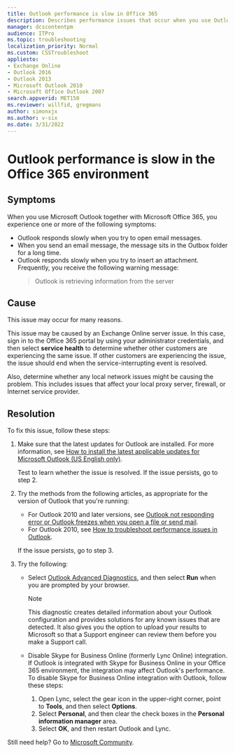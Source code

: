 ```yaml
---
title: Outlook performance is slow in Office 365
description: Describes performance issues that occur when you use Outlook in a Microsoft 365 environment. Specifically, Outlook performs slowly when you open email messages, and mail sits for a long time in the Outbox after you send it. A resolution is provided.
manager: dcscontentpm
audience: ITPro
ms.topic: troubleshooting
localization_priority: Normal
ms.custom: CSSTroubleshoot
appliesto:
- Exchange Online
- Outlook 2016
- Outlook 2013
- Microsoft Outlook 2010
- Microsoft Office Outlook 2007
search.appverid: MET150
ms.reviewer: willfid, gregmans
author: simonxjx
ms.author: v-six
ms.date: 3/31/2022
---
```

# Outlook performance is slow in the Office 365 environment

## Symptoms

When you use Microsoft Outlook together with Microsoft Office 365, you experience one or more of the following symptoms:

- Outlook responds slowly when you try to open email messages.
- When you send an email message, the message sits in the Outbox folder for a long time.
- Outlook responds slowly when you try to insert an attachment. Frequently, you receive the following warning message:
  > Outlook is retrieving information from the server

## Cause

This issue may occur for many reasons.

This issue may be caused by an Exchange Online server issue. In this case, sign in to the Office 365 portal by using your administrator credentials, and then select **service health** to determine whether other customers are experiencing the same issue. If other customers are experiencing the issue, the issue should end when the service-interrupting event is resolved.

Also, determine whether any local network issues might be causing the problem. This includes issues that affect your local proxy server, firewall, or Internet service provider.

## Resolution

To fix this issue, follow these steps:

1. Make sure that the latest updates for Outlook are installed. For more information, see [How to install the latest applicable updates for Microsoft Outlook (US English only)](/outlook/troubleshoot/installation/install-outlook-latest-updates).

   Test to learn whether the issue is resolved. If the issue persists, go to step 2.

2. Try the methods from the following articles, as appropriate for the version of Outlook that you're running:

   - For Outlook 2010 and later versions, see [Outlook not responding error or Outlook freezes when you open a file or send mail](/outlook/troubleshoot/performance/outlook-not-responding-error-or-outlook-freezes).
   - For Outlook 2010, see [How to troubleshoot performance issues in Outlook](https://support.microsoft.com/topic/how-to-troubleshoot-performance-issues-in-outlook-7ac5402d-c4eb-ed6b-9545-b26dde618755).

    If the issue persists, go to step 3.

3. Try the following:

   - Select [Outlook Advanced Diagnostics](https://aka.ms/SaRA-OutlookAdvDiagnostics), and then select **Run** when you are prompted by your browser.

     > [!NOTE]
     > This diagnostic creates detailed information about your Outlook configuration and provides solutions for any known issues that are detected. It also gives you the option to upload your results to Microsoft so that a Support engineer can review them before you make a Support call.

   - Disable Skype for Business Online (formerly Lync Online) integration. If Outlook is integrated with Skype for Business Online in your Office 365 environment, the integration may affect Outlook's performance. To disable Skype for Business Online integration with Outlook, follow these steps:

     1. Open Lync, select the gear icon in the upper-right corner, point to **Tools**, and then select **Options**.
     2. Select **Personal**, and then clear the check boxes in the **Personal information manager** area.
     3. Select **OK**, and then restart Outlook and Lync.

Still need help? Go to [Microsoft Community](https://answers.microsoft.com/).

